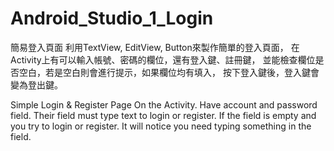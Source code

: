 # Android_Studio_1_Login
 簡易登入頁面
 利用TextView, EditView, Button來製作簡單的登入頁面，
 在Activity上有可以輸入帳號、密碼的欄位，還有登入鍵、註冊鍵，
 並能檢查欄位是否空白，若是空白則會進行提示，如果欄位均有填入，
 按下登入鍵後，登入鍵會變為登出鍵。
 
 Simple Login & Register Page
 On the Activity. Have account and password field.
 Their field must type text to login or register.
 If the field is empty and you try to login or register.
 It will notice you need typing something in the field.


